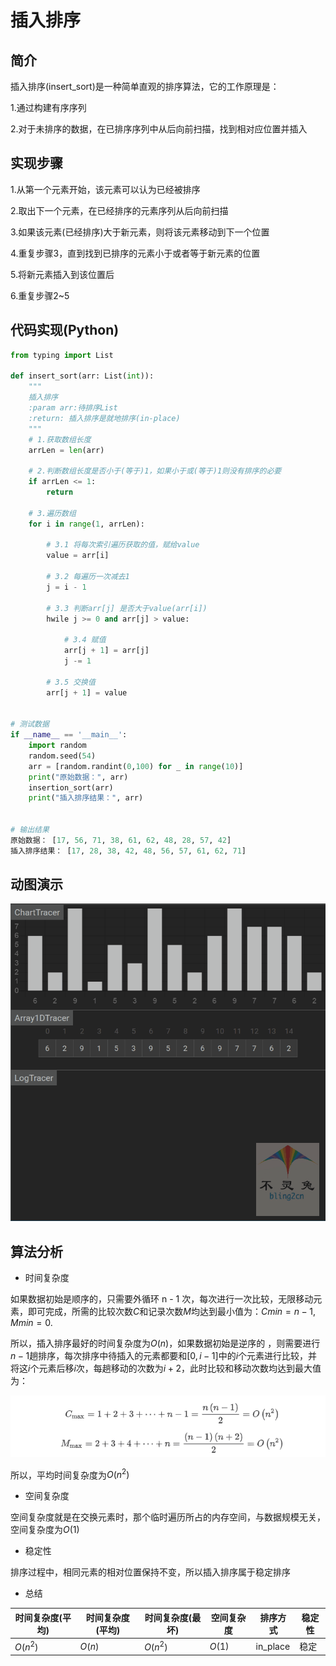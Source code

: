# 插入排序

## 简介

插入排序(insert_sort)是一种简单直观的排序算法，它的工作原理是：

1.通过构建有序序列

2.对于未排序的数据，在已排序序列中从后向前扫描，找到相对应位置并插入

## 实现步骤

1.从第一个元素开始，该元素可以认为已经被排序

2.取出下一个元素，在已经排序的元素序列从后向前扫描

3.如果该元素(已经排序)大于新元素，则将该元素移动到下一个位置

4.重复步骤3，直到找到已排序的元素小于或者等于新元素的位置

5.将新元素插入到该位置后

6.重复步骤2~5

## 代码实现(Python)

```python
from typing import List

def insert_sort(arr: List(int)):
    """
    插入排序
    :param arr:待排序List
    :return: 插入排序是就地排序(in-place)
    """
    # 1.获取数组长度
    arrLen = len(arr)
    
    # 2.判断数组长度是否小于(等于)1，如果小于或(等于)1则没有排序的必要
    if arrLen <= 1:
        return
    
    # 3.遍历数组
    for i in range(1, arrLen):
        
        # 3.1 将每次索引遍历获取的值，赋给value
        value = arr[i]
        
        # 3.2 每遍历一次减去1
        j = i - 1
        
        # 3.3 判断arr[j] 是否大于value(arr[i])
        hwile j >= 0 and arr[j] > value:
            
            # 3.4 赋值
            arr[j + 1] = arr[j]
            j -= 1
            
        # 3.5 交换值
        arr[j + 1] = value
        

# 测试数据
if __name__ == '__main__':
    import random
    random.seed(54)
    arr = [random.randint(0,100) for _ in range(10)]
    print("原始数据：", arr)
    insertion_sort(arr)
    print("插入排序结果：", arr)
    
    
# 输出结果
原始数据： [17, 56, 71, 38, 61, 62, 48, 28, 57, 42]
插入排序结果： [17, 28, 38, 42, 48, 56, 57, 61, 62, 71]
```

## 动图演示

 <img src="Images/8419c5cb683001823e3fc16dd5dce52f.gif" alt="插入排序动画演示" style="zoom:200%;" /> 

## 算法分析

-   时间复杂度

如果数据初始是顺序的，只需要外循环 n - 1 次，每次进行一次比较，无限移动元素，即可完成，所需的比较次数$C$和记录次数$M$均达到最小值为：$Cmin = n - 1, Mmin = 0$.

所以，插入排序最好的时间复杂度为$O(n)$，如果数据初始是逆序的 ，则需要进行$n - 1$趟排序，每次排序中待插入的元素都要和$[0, i - 1]$中的$i$个元素进行比较，并将这$i$个元素后移$i$次，每趟移动的次数为$i + 2$，此时比较和移动次数均达到最大值为：

![1666073984207](Images/1666073984207.png)

所以，平均时间复杂度为$O(n^2)$

-   空间复杂度

空间复杂度就是在交换元素时，那个临时遍历所占的内存空间，与数据规模无关，空间复杂度为$O(1)$

-   稳定性

排序过程中，相同元素的相对位置保持不变，所以插入排序属于稳定排序

-   总结

| 时间复杂度(平均) | 时间复杂度(平均) | 时间复杂度(最坏) | 空间复杂度 | 排序方式 | 稳定性 |
| ---------------- | ---------------- | ---------------- | ---------- | -------- | ------ |
| $O(n^2)$         | $O(n)$           | $O(n^2)$         | $O(1)$     | in_place | 稳定   |


